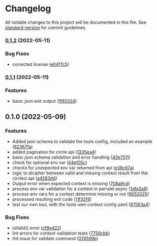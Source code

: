 # Changelog

All notable changes to this project will be documented in this file. See [standard-version](https://github.com/conventional-changelog/standard-version) for commit guidelines.

### [0.1.2](https://github.com/armakuni/circleci-context-validator/compare/v0.1.1...v0.1.2) (2022-05-11)


### Bug Fixes

* corrected license ([e04f7c5](https://github.com/armakuni/circleci-context-validator/commit/e04f7c5a64687d0755e6d95d3f719cab139db9ab))

### [0.1.1](https://github.com/armakuni/circleci-context-validator/compare/v0.1.0...v0.1.1) (2022-05-11)


### Features

* basic json exit output ([1f92024](https://github.com/armakuni/circleci-context-validator/commit/1f92024069d01a6e82c3ef8e6abf04b16acbd274))

## 0.1.0 (2022-05-09)


### Features

* Added json schema to validate the tools config, included an example ([62367fa](https://github.com/armakuni/circleci-context-validator/commit/62367fa4b08009e40180ceef1028ae2eb0c75bd2))
* added pagination for circle api ([1335ea4](https://github.com/armakuni/circleci-context-validator/commit/1335ea47f1812d3e9239b4d7d3890216754b5815))
* basic json schema validation and error handling ([42e7511](https://github.com/armakuni/circleci-context-validator/commit/42e75113b37d4c48f836c46c72462c29a5068036))
* check for optional env var ([44ef05c](https://github.com/armakuni/circleci-context-validator/commit/44ef05c802775181fb37043d510cd7647ece178b))
* checks for unexpected env var returned from api ([e38c67a](https://github.com/armakuni/circleci-context-validator/commit/e38c67abb1e6fe721775344d3d6129ac931cd1f7))
* logic to dicipher between valid and missing context result from the circleci api ([a4583d4](https://github.com/armakuni/circleci-context-validator/commit/a4583d484ea7966ff9f937617cfc5c129bbdfbc5))
* Output error when expected context is missing ([708a9cd](https://github.com/armakuni/circleci-context-validator/commit/708a9cd8df3369271cb10761410a7cd5b72c4ca7))
* process env var validation for a context in parralel async ([1dfa3a9](https://github.com/armakuni/circleci-context-validator/commit/1dfa3a9d6b1fc78e3f2f30f6847ac745d898990a))
* process env vars for a context determine missing or not ([9052025](https://github.com/armakuni/circleci-context-validator/commit/90520252cecbd0784d1be18c5cefcca838a5af6b))
* processed resulting exit code ([11f32f8](https://github.com/armakuni/circleci-context-validator/commit/11f32f83654729e7b2b5b994d58f767556bc10c5))
* test our own tool, with the tools own context config yaml ([97563a4](https://github.com/armakuni/circleci-context-validator/commit/97563a4c75811998db1d24f2d46f6c9afead48fa))


### Bug Fixes

* isValid() error ([cf9e422](https://github.com/armakuni/circleci-context-validator/commit/cf9e422ea199d937369e725595e0094852b236de))
* lint errors for context-validation tests ([7759cbb](https://github.com/armakuni/circleci-context-validator/commit/7759cbb7a6fb48c7108309d36f3d2b2afa9c24d1))
* lint issue for validate command ([074599b](https://github.com/armakuni/circleci-context-validator/commit/074599b3920143740fa423f0274deeda9cd2a3c9))
